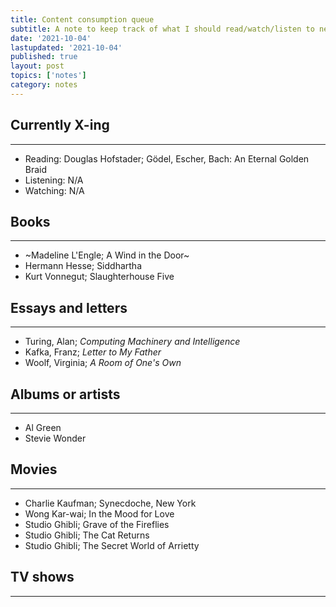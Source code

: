 ```yaml
---
title: Content consumption queue
subtitle: A note to keep track of what I should read/watch/listen to next
date: '2021-10-04'
lastupdated: '2021-10-04'
published: true
layout: post
topics: ['notes']
category: notes
---
```


## Currently X-ing
---

- Reading: Douglas Hofstader; Gödel, Escher, Bach: An Eternal Golden Braid
- Listening: N/A
- Watching: N/A


## Books
--- 

- ~Madeline L'Engle; A Wind in the Door~
- Hermann Hesse; Siddhartha
- Kurt Vonnegut; Slaughterhouse Five


## Essays and letters
--- 
- Turing, Alan; *Computing Machinery and Intelligence*
- Kafka, Franz; *Letter to My Father*
- Woolf, Virginia; *A Room of One's Own*


## Albums or artists
---

- Al Green
- Stevie Wonder

## Movies
---

- Charlie Kaufman; Synecdoche, New York
- Wong Kar-wai; In the Mood for Love
- Studio Ghibli; Grave of the Fireflies
- Studio Ghibli; The Cat Returns
- Studio Ghibli; The Secret World of Arrietty


## TV shows
--- 



